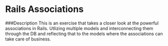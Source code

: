 # Rails Associations

###Description
This is an exercise that takes a closer look at the powerful associations in Rails. Utlizing multiple models and interconnecting them through the DB and reflecting that to the models where the associations can take care of business.
